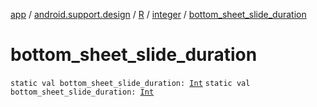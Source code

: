 [app](../../../index.md) / [android.support.design](../../index.md) / [R](../index.md) / [integer](index.md) / [bottom_sheet_slide_duration](./bottom_sheet_slide_duration.md)

# bottom_sheet_slide_duration

`static val bottom_sheet_slide_duration: `[`Int`](https://kotlinlang.org/api/latest/jvm/stdlib/kotlin/-int/index.html)
`static val bottom_sheet_slide_duration: `[`Int`](https://kotlinlang.org/api/latest/jvm/stdlib/kotlin/-int/index.html)